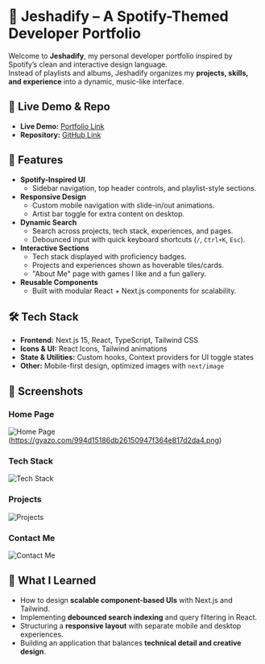# 🎵 Jeshadify – A Spotify-Themed Developer Portfolio

Welcome to **Jeshadify**, my personal developer portfolio inspired by Spotify’s clean and interactive design language.  
Instead of playlists and albums, Jeshadify organizes my **projects, skills, and experience** into a dynamic, music-like interface.  

## 🔗 Live Demo & Repo

- **Live Demo:** [Portfolio Link](https://jeshadr.com)
- **Repository:** [GitHub Link](https://github.com/jeshadr/jeshad-portfolio)

## 🚀 Features

- **Spotify-Inspired UI**
  - Sidebar navigation, top header controls, and playlist-style sections.
- **Responsive Design**
  - Custom mobile navigation with slide-in/out animations.
  - Artist bar toggle for extra content on desktop.
- **Dynamic Search**
  - Search across projects, tech stack, experiences, and pages.
  - Debounced input with quick keyboard shortcuts (`/`, `Ctrl+K`, `Esc`).
- **Interactive Sections**
  - Tech stack displayed with proficiency badges.
  - Projects and experiences shown as hoverable tiles/cards.
  - "About Me" page with games I like and a fun gallery.
- **Reusable Components**
  - Built with modular React + Next.js components for scalability.


## 🛠️ Tech Stack

- **Frontend:** Next.js 15, React, TypeScript, Tailwind CSS  
- **Icons & UI:** React Icons, Tailwind animations  
- **State & Utilities:** Custom hooks, Context providers for UI toggle states  
- **Other:** Mobile-first design, optimized images with `next/image`


## 📸 Screenshots

### Home Page
![Home Page](https://gyazo.com/9ca74544dba971eedb3d39c393da5a2e.png)(https://gyazo.com/994d15186db26150947f364e817d2da4.png)

### Tech Stack
![Tech Stack](https://gyazo.com/b2d78d3b7c02d88cdf8067dee1f1d38f.png)

### Projects
![Projects](https://gyazo.com/d0e54c1d923dabdf97b66ae3e209b807.png)

### Contact Me
![Contact Me](https://gyazo.com/a06d8303ffa18ddcfb4ddb7f0fb7bce5.png)



## 📖 What I Learned

- How to design **scalable component-based UIs** with Next.js and Tailwind.
- Implementing **debounced search indexing** and query filtering in React.
- Structuring a **responsive layout** with separate mobile and desktop experiences.
- Building an application that balances **technical detail and creative design**.
